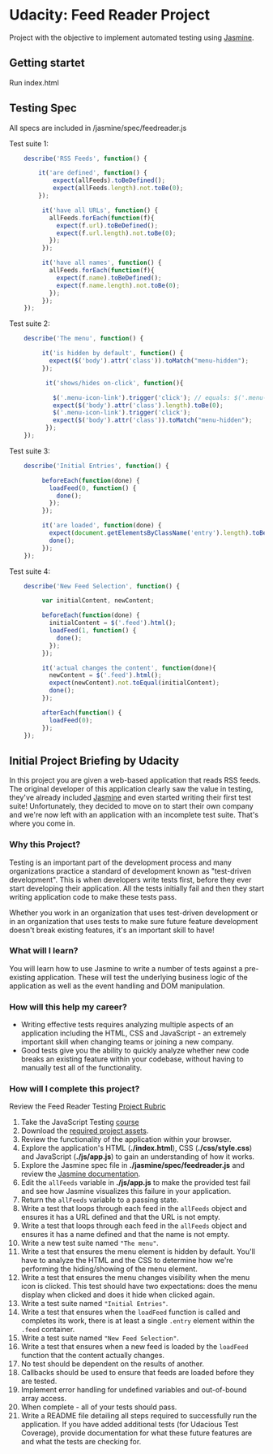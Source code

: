 # Udacity: Feed Reader Project

Project with the objective to implement automated testing using [Jasmine](http://jasmine.github.io/).

## Getting startet
Run index.html

## Testing Spec
All specs are included in /jasmine/spec/feedreader.js

Test suite 1:
```javascript
    describe('RSS Feeds', function() {

        it('are defined', function() {
            expect(allFeeds).toBeDefined();
            expect(allFeeds.length).not.toBe(0);
        });

         it('have all URLs', function() {
           allFeeds.forEach(function(f){
             expect(f.url).toBeDefined();
             expect(f.url.length).not.toBe(0);
           });
         });

         it('have all names', function() {
           allFeeds.forEach(function(f){
             expect(f.name).toBeDefined();
             expect(f.name.length).not.toBe(0);
           });
         });
    });
```

Test suite 2:
```javascript
    describe('The menu', function() {

         it('is hidden by default', function() {
           expect($('body').attr('class')).toMatch("menu-hidden");
         });

          it('shows/hides on-click', function(){

            $('.menu-icon-link').trigger('click'); // equals: $('.menu-icon-link').click();
            expect($('body').attr('class').length).toBe(0);
            $('.menu-icon-link').trigger('click');
            expect($('body').attr('class')).toMatch("menu-hidden");
          });
    });
```

Test suite 3:
```javascript
    describe('Initial Entries', function() {

         beforeEach(function(done) {
           loadFeed(0, function() {
             done();
           });
         });

         it('are loaded', function(done) {
           expect(document.getElementsByClassName('entry').length).toBeGreaterThan(0);
           done();
         });
    });
```

Test suite 4:
```javascript
    describe('New Feed Selection', function() {

         var initialContent, newContent;

         beforeEach(function(done) {
           initialContent = $('.feed').html();
           loadFeed(1, function() {
             done();
           });
         });

         it('actual changes the content', function(done){
           newContent = $('.feed').html();
           expect(newContent).not.toEqual(initialContent);
           done();
         });

         afterEach(function() {
           loadFeed(0);
         });
    });
```

## Initial Project Briefing by Udacity

In this project you are given a web-based application that reads RSS feeds. The original developer of this application clearly saw the value in testing, they've already included [Jasmine](http://jasmine.github.io/) and even started writing their first test suite! Unfortunately, they decided to move on to start their own company and we're now left with an application with an incomplete test suite. That's where you come in.


### Why this Project?

Testing is an important part of the development process and many organizations practice a standard of development known as "test-driven development". This is when developers write tests first, before they ever start developing their application. All the tests initially fail and then they start writing application code to make these tests pass.

Whether you work in an organization that uses test-driven development or in an organization that uses tests to make sure future feature development doesn't break existing features, it's an important skill to have!


### What will I learn?

You will learn how to use Jasmine to write a number of tests against a pre-existing application. These will test the underlying business logic of the application as well as the event handling and DOM manipulation.


### How will this help my career?

* Writing effective tests requires analyzing multiple aspects of an application including the HTML, CSS and JavaScript - an extremely important skill when changing teams or joining a new company.
* Good tests give you the ability to quickly analyze whether new code breaks an existing feature within your codebase, without having to manually test all of the functionality.


### How will I complete this project?

Review the Feed Reader Testing [Project Rubric](https://review.udacity.com/#!/projects/3442558598/rubric)

1. Take the JavaScript Testing [course](https://www.udacity.com/course/ud549)
2. Download the [required project assets](http://github.com/udacity/frontend-nanodegree-feedreader).
3. Review the functionality of the application within your browser.
4. Explore the application's HTML (**./index.html**), CSS (**./css/style.css**) and JavaScript (**./js/app.js**) to gain an understanding of how it works.
5. Explore the Jasmine spec file in **./jasmine/spec/feedreader.js** and review the [Jasmine documentation](http://jasmine.github.io).
6. Edit the `allFeeds` variable in **./js/app.js** to make the provided test fail and see how Jasmine visualizes this failure in your application.
7. Return the `allFeeds` variable to a passing state.
8. Write a test that loops through each feed in the `allFeeds` object and ensures it has a URL defined and that the URL is not empty.
9. Write a test that loops through each feed in the `allFeeds` object and ensures it has a name defined and that the name is not empty.
10. Write a new test suite named `"The menu"`.
11. Write a test that ensures the menu element is hidden by default. You'll have to analyze the HTML and the CSS to determine how we're performing the hiding/showing of the menu element.
12. Write a test that ensures the menu changes visibility when the menu icon is clicked. This test should have two expectations: does the menu display when clicked and does it hide when clicked again.
13. Write a test suite named `"Initial Entries"`.
14. Write a test that ensures when the `loadFeed` function is called and completes its work, there is at least a single `.entry` element within the `.feed` container.
15. Write a test suite named `"New Feed Selection"`.
16. Write a test that ensures when a new feed is loaded by the `loadFeed` function that the content actually changes.
17. No test should be dependent on the results of another.
18. Callbacks should be used to ensure that feeds are loaded before they are tested.
19. Implement error handling for undefined variables and out-of-bound array access.
20. When complete - all of your tests should pass.
21. Write a README file detailing all steps required to successfully run the application. If you have added additional tests (for Udacious Test Coverage),  provide documentation for what these future features are and what the tests are checking for.
